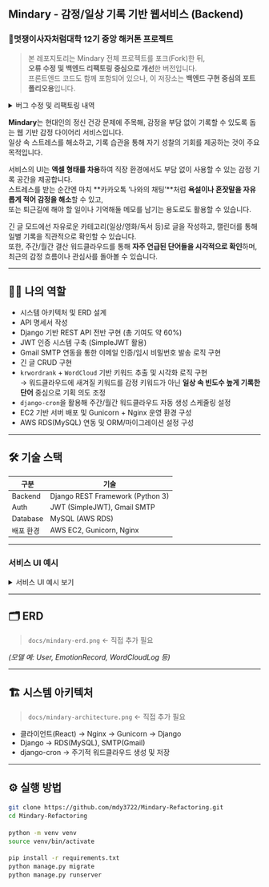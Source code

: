 ## Mindary - 감정/일상 기록 기반 웹서비스 (Backend)
### 🦁멋쟁이사자처럼대학 12기 중앙 해커톤 프로젝트

> 본 레포지토리는 Mindary 전체 프로젝트를 포크(Fork)한 뒤,  
> **오류 수정 및 백엔드 리팩토링 중심으로 개선**한 버전입니다.  
> 프론트엔드 코드도 함께 포함되어 있으나, 이 저장소는 **백엔드 구현 중심의 포트폴리오용**입니다.

<details>
<summary>버그 수정 및 리팩토링 내역</summary>

### 1. 카카오 로그인 시 인증 오류 발생
- **원인**: 프론트엔드와 백엔드 간 토큰 필드명 불일치  
  → 프론트는 `access_token`, 백엔드는 `token`으로 처리 중  
- **해결**: 양측 모두 `access_token`으로 통일하여 OAuth 인증 정상 처리

### 2. 워드클라우드 생성 실패 (204 예외)
- **원인**: 사용자 기록이 없는데도 워드클라우드 요청이 발생 → 본문 없음에 대한 예외 누락  
- **해결**: 본문이 없을 경우 `204 No Content` 반환 및 프론트에 안내 메시지 처리

### 3. 워드클라우드 이미지 생성 지연 (타임아웃)
- **원인**: 이미지 생성 시간이 길어 프론트 요청 타임아웃 초과  
- **해결**: 프론트엔드에서 요청 타임아웃 시간을 조정하여 문제 해결  

### 🔧 리팩토링
- 중복된 워드클라우드 생성 로직을 별도 메소드로 추출하여 코드 재사용성 및 가독성 향상
</details>

**Mindary**는 현대인의 정신 건강 문제에 주목해, 감정을 부담 없이 기록할 수 있도록 돕는 웹 기반 감정 다이어리 서비스입니다.  
일상 속 스트레스를 해소하고, 기록 습관을 통해 자기 성찰의 기회를 제공하는 것이 주요 목적입니다.

서비스의 UI는 **엑셀 형태를 차용**하여 직장 환경에서도 부담 없이 사용할 수 있는 감정 기록 공간을 제공합니다.  
스트레스를 받는 순간엔 마치 **카카오톡 ‘나와의 채팅’**처럼 **욕설이나 혼잣말을 자유롭게 적어 감정을 해소**할 수 있고,  
또는 퇴근길에 해야 할 일이나 기억해둘 메모를 남기는 용도로도 활용할 수 있습니다.

긴 글 모드에선 자유로운 카테고리(일상/영화/독서 등)로 글을 작성하고, 캘린더를 통해 일별 기록을 직관적으로 확인할 수 있습니다.  
또한, 주간/월간 결산 워드클라우드를 통해 **자주 언급된 단어들을 시각적으로 확인**하며, 최근의 감정 흐름이나 관심사를 돌아볼 수 있습니다.

---

## 🙋‍♂️ 나의 역할
- 시스템 아키텍처 및 ERD 설계
- API 명세서 작성
- Django 기반 REST API 전반 구현 (총 기여도 약 60%)
- JWT 인증 시스템 구축 (SimpleJWT 활용)  
- Gmail SMTP 연동을 통한 이메일 인증/임시 비밀번호 발송 로직 구현  
- 긴 글 CRUD 구현
- `krwordrank` + `WordCloud` 기반 키워드 추출 및 시각화 로직 구현  
  → 워드클라우드에 새겨질 키워드를 감정 키워드가 아닌 **일상 속 빈도수 높게 기록한 단어** 중심으로 기획 의도 조정
- `django-cron`을 활용해 주간/월간 워드클라우드 자동 생성 스케줄링 설정
- EC2 기반 서버 배포 및 Gunicorn + Nginx 운영 환경 구성
- AWS RDS(MySQL) 연동 및 ORM/마이그레이션 설정 구성

---

## 🛠️ 기술 스택

| 구분 | 기술 |
|------|------|
| Backend | Django REST Framework (Python 3) |
| Auth | JWT (SimpleJWT), Gmail SMTP |
| Database | MySQL (AWS RDS) |
| 배포 환경 | AWS EC2, Gunicorn, Nginx |

---

### 서비스 UI 예시

<details>
<summary>서비스 UI 예시 보기</summary>

- **랜딩 페이지 - 블랙 버전**  
  ![랜딩 페이지 블랙](./docs/landing%20page%20UI%20black.png)

- **랜딩 페이지 - 그린 버전**  
  ![랜딩 페이지](./docs/landing%20page%20UI.png)

- **로그인 화면**  
  ![로그인](./docs/로그인%20화면.png)

- **회원가입 페이지**  
  ![회원가입](./docs/일반%20로그인%20회원가입%20페이지.png)

- **새 비밀번호 생성**  
  ![비밀번호](./docs/새%20비밀번호%20생성.png)

- **채팅 모드**  
  ![채팅](./docs/채팅%20모드.png)

- **긴글 목록 / 작성하기**  
  ![긴글 목록](./docs/긴글%20목록.png)  
  ![긴글 작성](./docs/긴글%20작성하기.png)

- **아카이브 UI**  
  ![아카이브](./docs/아카이브%20ui.png)

</details>

---

## 🗂 ERD

> `docs/mindary-erd.png` ← 직접 추가 필요

_(모델 예: User, EmotionRecord, WordCloudLog 등)_

---

## 🏗 시스템 아키텍처

> `docs/mindary-architecture.png` ← 직접 추가 필요

- 클라이언트(React) → Nginx → Gunicorn → Django
- Django → RDS(MySQL), SMTP(Gmail)
- django-cron → 주기적 워드클라우드 생성 및 저장

---

## ⚙️ 실행 방법

```bash
git clone https://github.com/mdy3722/Mindary-Refactoring.git
cd Mindary-Refactoring

python -m venv venv
source venv/bin/activate

pip install -r requirements.txt
python manage.py migrate
python manage.py runserver
